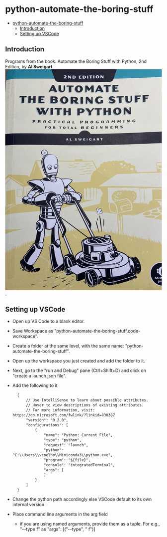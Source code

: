 # python-automate-the-boring-stuff

- [python-automate-the-boring-stuff](#python-automate-the-boring-stuff)
  - [Introduction](#introduction)
  - [Setting up VSCode](#setting-up-vscode)


## Introduction
Programs from the book: Automate the Boring Stuff with Python, 2nd Edition, by 
**Al Sweigart** ![BookCover](/assets/images/book_cover.jpg). 

## Setting up VSCode

- Open up VS Code to a blank editor.
- Save Workspace as "python-automate-the-boring-stuff.code-workspace".
- Create a folder at the same level, with the same name: "python-automate-the-boring-stuff".
- Open up the workspace you just created and add the folder to it.
- Next, go to the "run and Debug" pane (Ctrl+Shift+D) and click on "create a launch.json file".
- Add the following to it
  ```
    {
        // Use IntelliSense to learn about possible attributes.
        // Hover to view descriptions of existing attributes.
        // For more information, visit: https://go.microsoft.com/fwlink/?linkid=830387
        "version": "0.2.0",
        "configurations": [
            {
                "name": "Python: Current File",
                "type": "python",
                "request": "launch",
                "python": "C:\\Users\\vcoelho\\Miniconda3\\python.exe",
                "program": "${file}",
                "console": "integratedTerminal",
                "args": [
                ]
            }
        ]
    }
  ```

- Change the python path accordingly else VSCode default to its own internal version
- Place command line arguments in the arg field
  - if you are using named arguments, provide them as a tuple. For e.g.,
    "--type f" as "args": [("--type", " f")]
